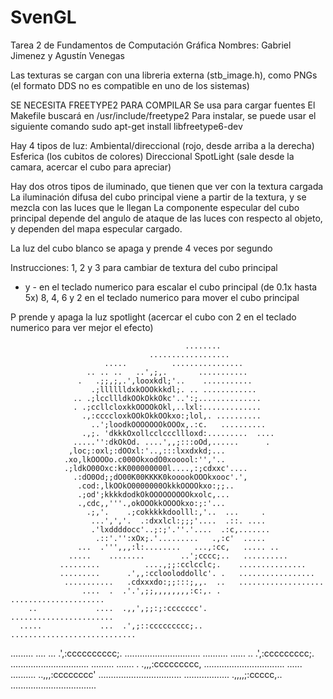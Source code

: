 # SvenGL
                                                                                
                                                                                
Tarea 2 de Fundamentos de Computación Gráfica
Nombres: Gabriel Jimenez y Agustín Venegas

Las texturas se cargan con una libreria externa (stb_image.h), como PNGs
(el formato DDS no es compatible en uno de los sistemas)

SE NECESITA FREETYPE2 PARA COMPILAR
Se usa para cargar fuentes
El Makefile buscará en /usr/include/freetype2
Para instalar, se puede usar el siguiente comando
sudo apt-get install libfreetype6-dev



Hay 4 tipos de luz:
Ambiental/direccional (rojo, desde arriba a la derecha)
Esferica (los cubitos de colores)
Direccional SpotLight (sale desde la camara, acercar el cubo para apreciar)

Hay dos otros tipos de iluminado, que tienen que ver con la textura cargada
La iluminación difusa del cubo principal viene a partir de la textura, y se mezcla con las luces que le llegan
La componente especular del cubo principal depende del angulo de ataque de las luces con respecto al objeto, y dependen del mapa especular cargado.

La luz del cubo blanco se apaga y prende 4 veces por segundo

Instrucciones:
1, 2 y 3 para cambiar de textura del cubo principal
+ y - en el teclado numerico para escalar el cubo principal (de 0.1x hasta 5x)
8, 4, 6 y 2 en el teclado numerico para mover el cubo principal

P prende y apaga la luz spotlight (acercar el cubo con 2 en el teclado
numerico para ver mejor el efecto)


                                                                                
                                           ........                             
                                   ..................                           
                         .....          ................                        
                     .. .. ..   ..',;,.       ...........                       
                   .   .;;,;,.',looxkdl;'..    ...........                      
                      .;lllllldxkOOOkkkdl;. .. ............                     
                  .. .;lccllldkOOkOkkOkc'..':;..............                    
                  . .;ccllcloxkkOOOOkOkl,..lxl:.............                    
                    .,:ccccloxkOOkOkkOOkxo:;lol,. ..........                    
                      ..';loodkOOOOOOOkOOOx,.:c.   ..........                   
                    .,;. 'dkkkOxollcclcccllloxd:.........  ....                 
                  .....'':dkOkOd. ....',,;:::oOd,......      .                  
                 ,loc;:oxl;:dOOxl:'..,:::lxxdxkd;...                            
                .xo,lkOOOOo.c000OkxodO0xooool:'','..                            
                .;ldkO00Oxc:kK000000000l....,:;cdxxc'....                       
                  .:dO0Od;;dO00K00KKKK0kooookOOOkxooc'.',                       
                   .cod:,lkOOkO0000000OkkkOOOOkxo:;;..                          
                   .;od';kkkkdodkOkOOOOOOOOOkxolc,...                           
                   .,cdc,,'''.,okOOOkkOOOOkxo:;:'...                            
                     .;,'.    .;cokkkkkdoolll:,'..  ...     .                   
                      ...',','.  .:dxxlcl:;;;'....  .::. ....                   
                      .'lxddddocc'..;:;'.''.'....  .:c,.......                  
                       .::'.'':xOx;.'.........   .,:c'  .....                   
                   ...  .''',,,:l:........   ...,:cc,   ..... ..                
                 .....    ........        ..';cccc;..   ..........              
               .........          ....,;;:cclcclc;.    ...............          
               .........      .',,:cclooloddollc'. .   .................        
                ...........   .cdxxxdo:;;:::;,,.  ..   ...................      
                    ....  .  .'.',;;,,,,,,,,:c:,. .    .....................    
        ..             ....  .,,',;;:;:ccccccc'.       .......................  
      .....             ...  .',;::ccccccccc;..     ............................
   .........  ....      ...  .',:cccccccccc;.     ..............................
  .......... ......     ..   .',:ccccccccc;.     ...............................
  ......... .......      .  .,,,:ccccccccc,     ................................
  ...... ..........        ..,,,:cccccccc'     .................................
  ..................       .,,,,;:ccccc,..    ..................................

